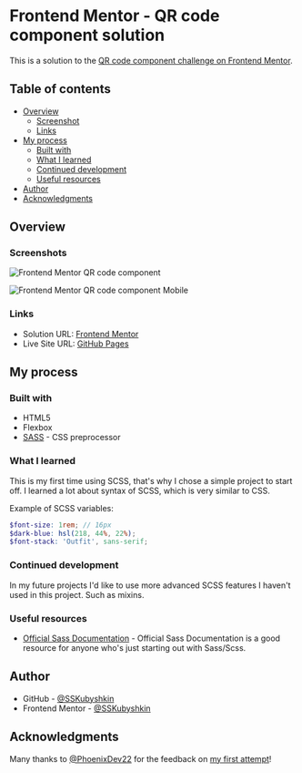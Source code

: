 # Frontend Mentor - QR code component solution

This is a solution to the [QR code component challenge on Frontend Mentor](
https://www.frontendmentor.io/challenges/qr-code-component-iux_sIO_H).

## Table of contents

- [Overview](#overview)
  - [Screenshot](#screenshot)
  - [Links](#links)
- [My process](#my-process)
  - [Built with](#built-with)
  - [What I learned](#what-i-learned)
  - [Continued development](#continued-development)
  - [Useful resources](#useful-resources)
- [Author](#author)
- [Acknowledgments](#acknowledgments)

## Overview

### Screenshots

![Frontend Mentor QR code component](
https://user-images.githubusercontent.com/87899775/156512072-f5a7cea6-85f9-475f-b881-3e45de9018d0.png)

![Frontend Mentor QR code component Mobile](
https://user-images.githubusercontent.com/87899775/156512081-a48a02ab-7586-4897-b7bb-7a767cd693a8.png)


### Links

- Solution URL: [Frontend Mentor](
https://www.frontendmentor.io/solutions/qr-code-component-second-attempt-KWvjO0oOf)
- Live Site URL: [GitHub Pages](https://sskubyshkin.github.io/frontend-mentor-challenges/002%20QR%20code%20component%20(second%20attempt)/)

## My process

### Built with

- HTML5
- Flexbox
- [SASS](https://sass-lang.com/) - CSS preprocessor

### What I learned

This is my first time using SCSS, that's why I chose a simple project to start
off. I learned a lot about syntax of SCSS, which is very similar to CSS.

Example of SCSS variables:
```scss
$font-size: 1rem; // 16px
$dark-blue: hsl(218, 44%, 22%);
$font-stack: 'Outfit', sans-serif;
```

### Continued development

In my future projects I'd like to use more advanced SCSS features I haven't
used in this project. Such as mixins.

### Useful resources

- [Official Sass Documentation](https://sass-lang.com/documentation) - Official
Sass Documentation is a good resource for anyone who's just starting out with
Sass/Scss.

## Author

- GitHub - [@SSKubyshkin](https://github.com/SSKubyshkin)
- Frontend Mentor - [@SSKubyshkin](https://www.frontendmentor.io/profile/SSKubyshkin)

## Acknowledgments

Many thanks to [@PhoenixDev22](https://github.com/PhoenixDev22)
for the feedback on [my first attempt](
https://www.frontendmentor.io/solutions/qr-code-component-hLFH5K5_S)!
